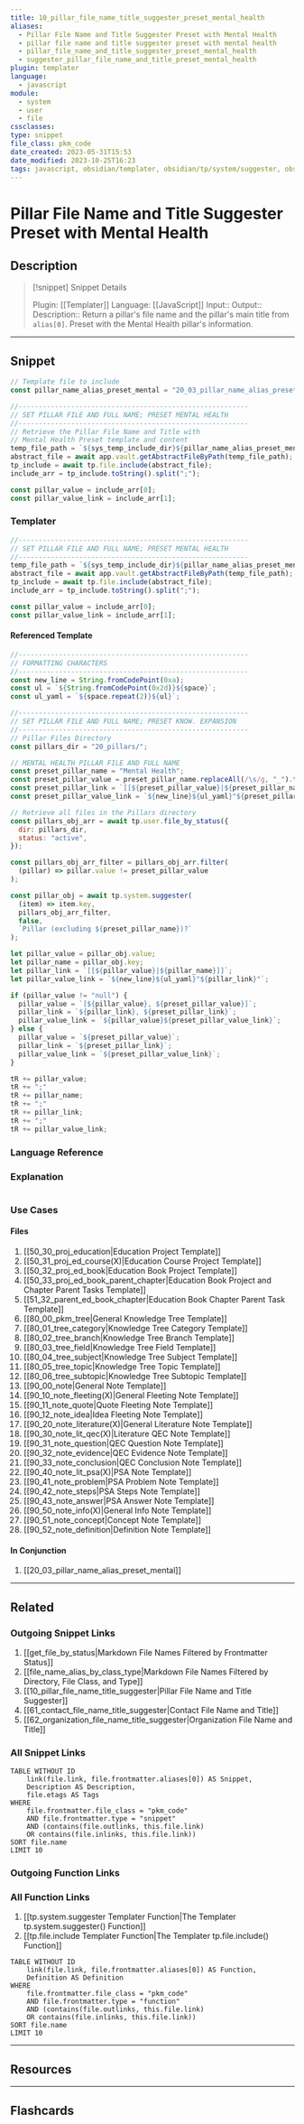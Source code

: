 ```yaml
---
title: 10_pillar_file_name_title_suggester_preset_mental_health
aliases:
  - Pillar File Name and Title Suggester Preset with Mental Health
  - pillar file name and title suggester preset with mental health
  - pillar_file_name_and_title_suggester_preset_mental_health
  - suggester_pillar_file_name_and_title_preset_mental_health
plugin: templater
language:
  - javascript
module:
  - system
  - user
  - file
cssclasses:
type: snippet
file_class: pkm_code
date_created: 2023-05-31T15:53
date_modified: 2023-10-25T16:23
tags: javascript, obsidian/templater, obsidian/tp/system/suggester, obsidian/tp/file/include
---
```

# Pillar File Name and Title Suggester Preset with Mental Health

## Description

> [!snippet] Snippet Details
>
> Plugin: [[Templater]]
> Language: [[JavaScript]]
> Input::
> Output::
> Description:: Return a pillar's file name and the pillar's main title from `alias[0]`. Preset with the Mental Health pillar's information.

---

## Snippet

```javascript
// Template file to include
const pillar_name_alias_preset_mental = "20_03_pillar_name_alias_preset_mental";

//---------------------------------------------------------
// SET PILLAR FILE AND FULL NAME; PRESET MENTAL HEALTH
//---------------------------------------------------------
// Retrieve the Pillar File Name and Title with
// Mental Health Preset template and content
temp_file_path = `${sys_temp_include_dir}${pillar_name_alias_preset_mental}.md`;
abstract_file = await app.vault.getAbstractFileByPath(temp_file_path);
tp_include = await tp.file.include(abstract_file);
include_arr = tp_include.toString().split(";");

const pillar_value = include_arr[0];
const pillar_value_link = include_arr[1];
```

### Templater

<!-- Add the full code excluding explanatory comments  -->

```javascript
//---------------------------------------------------------
// SET PILLAR FILE AND FULL NAME; PRESET MENTAL HEALTH
//---------------------------------------------------------
temp_file_path = `${sys_temp_include_dir}${pillar_name_alias_preset_mental}.md`;
abstract_file = await app.vault.getAbstractFileByPath(temp_file_path);
tp_include = await tp.file.include(abstract_file);
include_arr = tp_include.toString().split(";");

const pillar_value = include_arr[0];
const pillar_value_link = include_arr[1];
```

#### Referenced Template

```javascript
//---------------------------------------------------------
// FORMATTING CHARACTERS
//---------------------------------------------------------
const new_line = String.fromCodePoint(0xa);
const ul = `${String.fromCodePoint(0x2d)}${space}`;
const ul_yaml = `${space.repeat(2)}${ul}`;

//---------------------------------------------------------
// SET PILLAR FILE AND FULL NAME; PRESET KNOW. EXPANSION
//---------------------------------------------------------
// Pillar Files Directory
const pillars_dir = "20_pillars/";

// MENTAL HEALTH PILLAR FILE AND FULL NAME
const preset_pillar_name = "Mental Health";
const preset_pillar_value = preset_pillar_name.replaceAll(/\s/g, "_").toLowerCase();
const preset_pillar_link = `[[${preset_pillar_value}|${preset_pillar_name}]]`;
const preset_pillar_value_link = `${new_line}${ul_yaml}"${preset_pillar_link}"`;

// Retrieve all files in the Pillars directory
const pillars_obj_arr = await tp.user.file_by_status({
  dir: pillars_dir,
  status: "active",
});

const pillars_obj_arr_filter = pillars_obj_arr.filter(
  (pillar) => pillar.value != preset_pillar_value
);

const pillar_obj = await tp.system.suggester(
  (item) => item.key,
  pillars_obj_arr_filter,
  false,
  `Pillar (excluding ${preset_pillar_name})?`
);

let pillar_value = pillar_obj.value;
let pillar_name = pillar_obj.key;
let pillar_link = `[[${pillar_value}|${pillar_name}]]`;
let pillar_value_link = `${new_line}${ul_yaml}"${pillar_link}"`;

if (pillar_value != "null") {
  pillar_value = `[${pillar_value}, ${preset_pillar_value}]`;
  pillar_link = `${pillar_link}, ${preset_pillar_link}`;
  pillar_value_link = `${pillar_value}${preset_pillar_value_link}`;
} else {
  pillar_value = `${preset_pillar_value}`;
  pillar_link = `${preset_pillar_link}`;
  pillar_value_link = `${preset_pillar_value_link}`;
}

tR += pillar_value;
tR += ";"
tR += pillar_name;
tR += ";"
tR += pillar_link;
tR += ";"
tR += pillar_value_link;
```

### Language Reference

<!-- Recreate the code with links to files  -->

### Explanation

```javascript

```

### Use Cases

#### Files

<!-- Files containing the snippet  -->

1. [[50_30_proj_education|Education Project Template]]
2. [[50_31_proj_ed_course(X)|Education Course Project Template]]
3. [[50_32_proj_ed_book|Education Book Project Template]]
4. [[50_33_proj_ed_book_parent_chapter|Education Book Project and Chapter Parent Tasks Template]]
5. [[51_32_parent_ed_book_chapter|Education Book Chapter Parent Task Template]]
6. [[80_00_pkm_tree|General Knowledge Tree Template]]
7. [[80_01_tree_category|Knowledge Tree Category Template]]
8. [[80_02_tree_branch|Knowledge Tree Branch Template]]
9. [[80_03_tree_field|Knowledge Tree Field Template]]
10. [[80_04_tree_subject|Knowledge Tree Subject Template]]
11. [[80_05_tree_topic|Knowledge Tree Topic Template]]
12. [[80_06_tree_subtopic|Knowledge Tree Subtopic Template]]
13. [[90_00_note|General Note Template]]
14. [[90_10_note_fleeting(X)|General Fleeting Note Template]]
15. [[90_11_note_quote|Quote Fleeting Note Template]]
16. [[90_12_note_idea|Idea Fleeting Note Template]]
17. [[90_20_note_literature(X)|General Literature Note Template]]
18. [[90_30_note_lit_qec(X)|Literature QEC Note Template]]
19. [[90_31_note_question|QEC Question Note Template]]
20. [[90_32_note_evidence|QEC Evidence Note Template]]
21. [[90_33_note_conclusion|QEC Conclusion Note Template]]
22. [[90_40_note_lit_psa(X)|PSA Note Template]]
23. [[90_41_note_problem|PSA Problem Note Template]]
24. [[90_42_note_steps|PSA Steps Note Template]]
25. [[90_43_note_answer|PSA Answer Note Template]]
26. [[90_50_note_info(X)|General Info Note Template]]
27. [[90_51_note_concept|Concept Note Template]]
28. [[90_52_note_definition|Definition Note Template]]

#### In Conjunction

<!-- Snippets used together with this snippet  -->

1. [[20_03_pillar_name_alias_preset_mental]]

---

## Related

### Outgoing Snippet Links

<!-- Link related snippet here -->

1. [[get_file_by_status|Markdown File Names Filtered by Frontmatter Status]]
2. [[file_name_alias_by_class_type|Markdown File Names Filtered by Directory, File Class, and Type]]
3. [[10_pillar_file_name_title_suggester|Pillar File Name and Title Suggester]]
4. [[61_contact_file_name_title_suggester|Contact File Name and Title]]
5. [[62_organization_file_name_title_suggester|Organization File Name and Title]]

### All Snippet Links

<!-- Query limit 10  -->

```dataview
TABLE WITHOUT ID
	link(file.link, file.frontmatter.aliases[0]) AS Snippet,
	Description AS Description,
	file.etags AS Tags
WHERE
	file.frontmatter.file_class = "pkm_code"
	AND file.frontmatter.type = "snippet"
	AND (contains(file.outlinks, this.file.link)
	OR contains(file.inlinks, this.file.link))
SORT file.name
LIMIT 10
```

### Outgoing Function Links

<!-- Link related functions here -->

### All Function Links

<!-- Query limit 10  -->

1. [[tp.system.suggester Templater Function|The Templater tp.system.suggester() Function]]
2. [[tp.file.include Templater Function|The Templater tp.file.include() Function]]

```dataview
TABLE WITHOUT ID
	link(file.link, file.frontmatter.aliases[0]) AS Function,
	Definition AS Definition
WHERE
	file.frontmatter.file_class = "pkm_code"
	AND file.frontmatter.type = "function"
	AND (contains(file.outlinks, this.file.link)
	OR contains(file.inlinks, this.file.link))
SORT file.name
LIMIT 10
```

---

## Resources

---

## Flashcards
